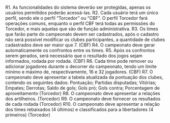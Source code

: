 R1. As funcionalidades do sistema deverão ser protegidas, apenas os usuários permitidos poderão acessá-las.
R2. Cada usuário terá um único perfil, sendo ele o perfil “Torcedor” ou “CBF”. O perfil Torcedor fará operações comuns, enquanto o perfil CBF terá todas as permissões do Torcedor, e mais aquelas que são de função administrativa.
R3. Os times que farão parte do campeonato devem ser cadastrados, após o cadastro não será possível modificar os clubes participantes, a quantidade de clubes cadastrados deve ser maior que 7. (CBF)
R4. O campeonato deve gerar automaticamente os confrontos entre os times.
R5. Após os confrontos serem gerados, será necessário que o resultado dos jogos sejam informados, rodada por rodada. (CBF)
R6. Cada time pode remover ou adicionar jogadores durante o decorrer do campeonato, tendo um limite mínimo e máximo de, respectivamente, 16 e 32 jogadores. (CBF)
R7. O campeonato deve apresentar a tabela atualizada da pontuação dos clubes, contendo os seguintes dados: Pontuação; Partidas disputadas; Vitórias; Empates; Derrotas; Saldo de gols; Gols pró; Gols contra; Porcentagem de aproveitamento (Torcedor)
R8. O campeonato deve apresentar a relações dos artilheiros. (Torcedor)
R9. O campeonato deve fornecer os resultados de cada rodada (Torcedor)
R10. O campeonato deve apresentar a relação dos times rebaixados (4 últimos) e classificados para a libertadores (4 primeiros) (Torcedor)